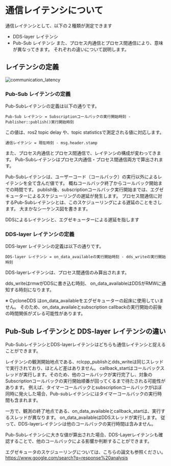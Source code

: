 # 通信レイテンシについて
通信レイテンシとして、以下の２種類が測定できます
- DDS-layer レイテンシ
- Pub-Sub レイテンシ
また、プロセス内通信とプロセス間通信により、意味が異なってきます。
それぞれの違いについて説明します。

## レイテンシの定義
![communication_latency](/imgs/communication_latency.png)

### Pub-Sub レイテンシの定義
Pub-Subレイテンシの定義は以下の通りです。

```
Pub-Sub レイテンシ = Subscriptionコールバックの実行開始時刻 - Publisher::publish()実行開始時刻
```
この値は、ros2 topic delay や、topic statisticsで測定される値に対応します。

```
通信レイテンシ = 現在時刻 - msg.header.stamp
```

また、プロセス内通信とプロセス間通信で、レイテンシの構成が変わってきます。
Pub-Subレイテンシはプロセス内通信・プロセス間通信両方で算出されます。

Pub-Subレイテンシは、ユーザーコード（コールバック）の実行以外によるレイテンシを全て含んだ値です。
概ねコールバック終了からコールバック開始までの時間です。
publish後、subscriptionコールバック実行開始までは、エグゼキューターによるスケジューリングの遅延が発生します。
プロセス間通信に対するPub-Subレイテンシとは、このスケジューリングによる遅延のことをさします。
大まかなシーケンス図を書きます。

DDSによるレイテンシと、エグゼキューターによる遅延を指します


### DDS-layer レイテンシの定義

DDS-layer レイテンシの定義は以下の通りです。

```
DDS-layer レイテンシ = on_data_availableの実行開始時刻 - dds_writeの実行開始時刻
```

DDS-layerレイテンシは、プロセス間通信のみ算出されます。

dds_writeはrmwがDDSに書き込む時刻、
on_data_availableはDDSがRMWに通知する時刻になります。

※ CycloneDDS はon_data_availableをエグゼキューターの起床に使用していません。
そのため、on_data_availaleとsubscription callbackの実行開始の前後の時間関係がズレる可能性があります。

## Pub-Sub レイテンシと DDS-layer レイテンシの違い
Pub-SubレイテンシとDDS-layerレイテンシはどちらも通信レイテンシと捉えることができます。

レイテンシの観測開始地点である、rclcpp_publishとdds_writeは同じスレッドで実行されており、ほとんど差はありません。
 callback_startはコールバックスレッドが実行します。そのため、他のコールバックが実行完了し、対象のSubscriptionコールバックの実行開始順番が回ってくるまで待たされる可能性があります。
例えば、タイマーコールバックとsubscriptionコールバックがほぼ同時に発火した場合、Pub-subレイテンシにはタイマーコールバックの実行時間も含まれます。　

一方で、観測の終了地点である、on_data_availableとcallback_startは、実行するスレッドが異なります。
on_data_availableはDDSスレッドが実行します。 従って、DDS-layerレイテンシは他のコールバックの実行時間は含みません。

Pub-Subレイテンシに大きな値が算出された場合、DDS-Layerレイテンシも確認することで、他のコールバックによる影響か判断することができます。


エグゼキュータのスケジューリングについては、こちらの論文も参照ください。
https://www.google.com/search?q=response%20analysis


